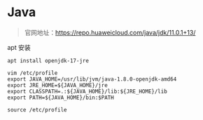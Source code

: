 # Java

> 官网地址：https://repo.huaweicloud.com/java/jdk/11.0.1+13/

apt 安装
```shell
apt install openjdk-17-jre

vim /etc/profile
export JAVA_HOME=/usr/lib/jvm/java-1.8.0-openjdk-amd64
export JRE_HOME=${JAVA_HOME}/jre
export CLASSPATH=.:${JAVA_HOME}/lib:${JRE_HOME}/lib
export PATH=${JAVA_HOME}/bin:$PATH

source /etc/profile
```